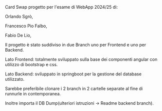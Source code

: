 Card Swap
progetto per l'esame di WebApp 2024/25 di:

Orlando Sgrò,

Francesco Pio Falbo,

Fabio De Lio,

Il progetto è stato suddiviso in due Branch uno per Frontend e uno per Backend.

Lato Frontend: totalmente sviluppato sulla base dei componenti angular con utilizzo di bootstrap e css.

Lato Backend: sviluppato in springboot per la gestione del database utilizzato.

Sarebbe preferibile clonare i 2 branch in 2 cartelle separate al fine di runnurle in contemporanea.

Inoltre importa il DB Dump(ulteriori istruzioni -> Readme backend branch).

